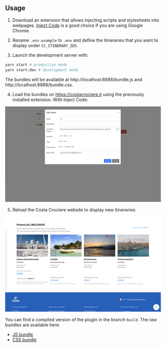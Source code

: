 ## Usage

1. Download an extension that allows injecting scripts and stylesheets into webpages. [Inject Code](https://chrome.google.com/webstore/detail/inject-code/jpbbdgndcngomphbmplabjginoihkdph) is a good choice if you are using Google Chrome.

2. Rename `.env.example` to `.env` and define the itineraries that you want to display under `CC_ITINERARY_IDS`.

3. Launch the development server with:

```sh
yarn start # production mode
yarn start:dev # development mode
```

The bundles will be available at http://localhost:8888/bundle.js and http://localhost:8888/bundle.css.

4. Load the bundles on https://costacrociere.it using the previously installed extension. With Inject Code:

![](image1.png)

5. Reload the Costa Crociere website to display new itineraries:

![](image2.png)


You can find a compiled version of the plugin in the branch `build`. The raw bundles are available here:
- [JS bundle](https://raw.githubusercontent.com/gabrielecanepa/costa-collection/build/build/bundle.js)
- [CSS bundle](https://raw.githubusercontent.com/gabrielecanepa/costa-collection/build/build/bundle.css)
